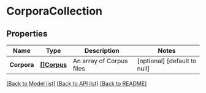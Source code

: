 # CorporaCollection

## Properties
Name | Type | Description | Notes
------------ | ------------- | ------------- | -------------
**Corpora** | [**[]Corpus**](Corpus.md) | An array of Corpus files | [optional] [default to null]

[[Back to Model list]](../README.md#documentation-for-models) [[Back to API list]](../README.md#documentation-for-api-endpoints) [[Back to README]](../README.md)


